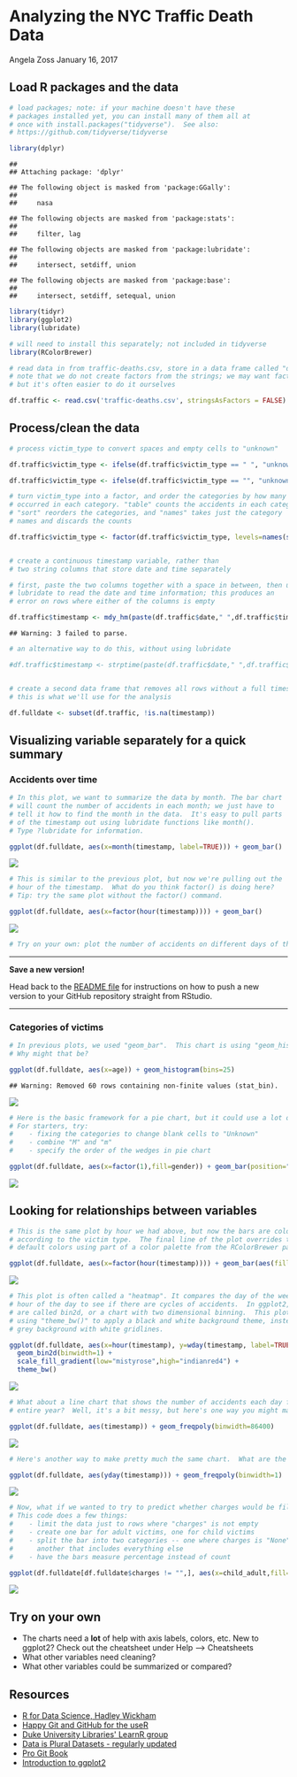 Analyzing the NYC Traffic Death Data
================
Angela Zoss
January 16, 2017

Load R packages and the data
----------------------------

``` r
# load packages; note: if your machine doesn't have these 
# packages installed yet, you can install many of them all at
# once with install.packages("tidyverse").  See also:
# https://github.com/tidyverse/tidyverse

library(dplyr)
```

    ## 
    ## Attaching package: 'dplyr'

    ## The following object is masked from 'package:GGally':
    ## 
    ##     nasa

    ## The following objects are masked from 'package:stats':
    ## 
    ##     filter, lag

    ## The following objects are masked from 'package:lubridate':
    ## 
    ##     intersect, setdiff, union

    ## The following objects are masked from 'package:base':
    ## 
    ##     intersect, setdiff, setequal, union

``` r
library(tidyr)
library(ggplot2)
library(lubridate)

# will need to install this separately; not included in tidyverse
library(RColorBrewer)

# read data in from traffic-deaths.csv, store in a data frame called "df.traffic"
# note that we do not create factors from the strings; we may want factors later,
# but it's often easier to do it ourselves

df.traffic <- read.csv('traffic-deaths.csv', stringsAsFactors = FALSE)
```

Process/clean the data
----------------------

``` r
# process victim_type to convert spaces and empty cells to "unknown"

df.traffic$victim_type <- ifelse(df.traffic$victim_type == " ", "unknown", df.traffic$victim_type)

df.traffic$victim_type <- ifelse(df.traffic$victim_type == "", "unknown", df.traffic$victim_type)

# turn victim_type into a factor, and order the categories by how many accidents
# occurred in each category. "table" counts the accidents in each category,
# "sort" reorders the categories, and "names" takes just the category
# names and discards the counts

df.traffic$victim_type <- factor(df.traffic$victim_type, levels=names(sort(table(df.traffic$victim_type))))


# create a continuous timestamp variable, rather than 
# two string columns that store date and time separately

# first, paste the two columns together with a space in between, then use 
# lubridate to read the date and time information; this produces an
# error on rows where either of the columns is empty

df.traffic$timestamp <- mdy_hm(paste(df.traffic$date," ",df.traffic$time), tz="America/New_York")
```

    ## Warning: 3 failed to parse.

``` r
# an alternative way to do this, without using lubridate

#df.traffic$timestamp <- strptime(paste(df.traffic$date," ",df.traffic$time), "%m/%d/%Y %I:%M %p", tz="America/New_York")


# create a second data frame that removes all rows without a full timestamp;
# this is what we'll use for the analysis

df.fulldate <- subset(df.traffic, !is.na(timestamp))
```

Visualizing variable separately for a quick summary
---------------------------------------------------

### Accidents over time

``` r
# In this plot, we want to summarize the data by month. The bar chart
# will count the number of accidents in each month; we just have to
# tell it how to find the month in the data.  It's easy to pull parts 
# of the timestamp out using lubridate functions like month(). 
# Type ?lubridate for information.

ggplot(df.fulldate, aes(x=month(timestamp, label=TRUE))) + geom_bar()
```

![](traffic-death-analysis_files/figure-markdown_github/accidents_by_month-1.png)

``` r
# This is similar to the previous plot, but now we're pulling out the
# hour of the timestamp.  What do you think factor() is doing here?
# Tip: try the same plot without the factor() command.

ggplot(df.fulldate, aes(x=factor(hour(timestamp)))) + geom_bar()
```

![](traffic-death-analysis_files/figure-markdown_github/accidents_by_hour-1.png)

``` r
# Try on your own: plot the number of accidents on different days of the week.
```

------------------------------------------------------------------------

**Save a new version!**

Head back to the [README file](https://github.com/dukevis/mean-streets) for instructions on how to push a new version to your GitHub repository straight from RStudio.

------------------------------------------------------------------------

### Categories of victims

``` r
# In previous plots, we used "geom_bar".  This chart is using "geom_histogram".
# Why might that be?

ggplot(df.fulldate, aes(x=age)) + geom_histogram(bins=25)
```

    ## Warning: Removed 60 rows containing non-finite values (stat_bin).

![](traffic-death-analysis_files/figure-markdown_github/age_distribution-1.png)

``` r
# Here is the basic framework for a pie chart, but it could use a lot of help!  
# For starters, try:
#    - fixing the categories to change blank cells to "Unknown"
#    - combine "M" and "m"
#    - specify the order of the wedges in pie chart

ggplot(df.fulldate, aes(x=factor(1),fill=gender)) + geom_bar(position="stack") + coord_polar(theta="y") 
```

![](traffic-death-analysis_files/figure-markdown_github/victims_by_gender-1.png)

Looking for relationships between variables
-------------------------------------------

``` r
# This is the same plot by hour we had above, but now the bars are colored
# according to the victim type.  The final line of the plot overrides the 
# default colors using part of a color palette from the RColorBrewer package.

ggplot(df.fulldate, aes(x=factor(hour(timestamp)))) + geom_bar(aes(fill=victim_type)) + scale_fill_manual(values=rev(brewer.pal(5,"Set2")))
```

![](traffic-death-analysis_files/figure-markdown_github/victims_by_hour-1.png)

``` r
# This plot is often called a "heatmap". It compares the day of the week to the 
# hour of the day to see if there are cycles of accidents.  In ggplot2, heatmaps
# are called bin2d, or a chart with two dimensional binning.  This plot also
# using "theme_bw()" to apply a black and white background theme, instead of the
# grey background with white gridlines.

ggplot(df.fulldate, aes(x=hour(timestamp), y=wday(timestamp, label=TRUE))) + 
  geom_bin2d(binwidth=1) + 
  scale_fill_gradient(low="mistyrose",high="indianred4") + 
  theme_bw()
```

![](traffic-death-analysis_files/figure-markdown_github/hour_by_dayofweek-1.png)

``` r
# What about a line chart that shows the number of accidents each day for the 
# entire year?  Well, it's a bit messy, but here's one way you might make that.

ggplot(df.fulldate, aes(timestamp)) + geom_freqpoly(binwidth=86400)
```

![](traffic-death-analysis_files/figure-markdown_github/accidents_by_day_a-1.png)

``` r
# Here's another way to make pretty much the same chart.  What are the differences?

ggplot(df.fulldate, aes(yday(timestamp))) + geom_freqpoly(binwidth=1)
```

![](traffic-death-analysis_files/figure-markdown_github/accidents_by_day_b-1.png)

``` r
# Now, what if we wanted to try to predict whether charges would be filed?
# This code does a few things:
#    - limit the data just to rows where "charges" is not empty
#    - create one bar for adult victims, one for child victims
#    - split the bar into two categories -- one where charges is "None", and 
#      another that includes everything else
#    - have the bars measure percentage instead of count

ggplot(df.fulldate[df.fulldate$charges != "",], aes(x=child_adult,fill=charges!="None")) + geom_bar(position="fill")
```

![](traffic-death-analysis_files/figure-markdown_github/charges_by_victim-1.png)

Try on your own
---------------

-   The charts need a **lot** of help with axis labels, colors, etc.
    New to ggplot2? Check out the cheatsheet under Help --&gt; Cheatsheets
-   What other variables need cleaning?
-   What other variables could be summarized or compared?

Resources
---------

-   [R for Data Science, Hadley Wickham](http://r4ds.had.co.nz/)
-   [Happy Git and GitHub for the useR](http://happygitwithr.com/)
-   [Duke University Libraries' LearnR group](https://github.com/dukevis/learnr/wiki)
-   [Data is Plural Datasets - regularly updated](https://docs.google.com/spreadsheets/d/1wZhPLMCHKJvwOkP4juclhjFgqIY8fQFMemwKL2c64vk/edit#gid=0)
-   [Pro Git Book](https://git-scm.com/book/en/v2)
-   [Introduction to ggplot2](http://rpubs.com/amz25/TVG-ggplot2)
